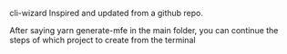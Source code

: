 cli-wizard Inspired and updated from a github repo.

After saying yarn generate-mfe in the main folder, you can continue the steps of which project to create from the terminal
